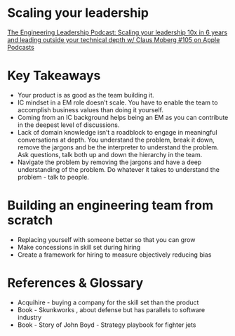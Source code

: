 # Scaling your leadership

[‎The Engineering Leadership Podcast: Scaling your leadership 10x in 6 years and leading outside your technical depth w/ Claus Moberg #105 on Apple Podcasts](https://podcasts.apple.com/us/podcast/the-engineering-leadership-podcast/id1481996448?i=1000586307103)

# Key Takeaways
- Your product is as good as the team building it.
- IC mindset in a EM role doesn’t scale. You have to enable the team to accomplish business values than doing it yourself.
- Coming from an IC background helps being an EM as you can contribute in the deepest level of discussions.
- Lack of domain knowledge isn’t a roadblock to engage in meaningful conversations at depth.  You understand the problem, break it down, remove the jargons and be the interpreter to understand the problem.  Ask questions, talk both up and down the hierarchy in the team.
- Navigate the problem by removing the jargons and have a deep understanding of the problem. Do whatever it takes to understand the problem - talk to people.

# Building an engineering team from scratch

- Replacing yourself with someone better so that you can grow
- Make concessions in skill set during hiring
- Create a framework for hiring to measure objectively reducing bias

# References & Glossary

- Acquihire - buying a company for the skill set than the product
- Book - Skunkworks , about defense but has parallels to software industry
- Book - Story of John Boyd - Strategy playbook for fighter jets
